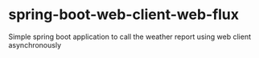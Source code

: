 # spring-boot-web-client-web-flux
Simple spring boot application to call the weather report using web client asynchronously

